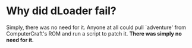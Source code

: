# Why did dLoader fail?

Simply, there was no need for it. Anyone at all could pull `adventure' from ComputerCraft's ROM and run a script to patch it. **There was simply no need for it.**
